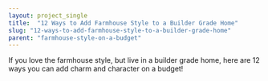 ```yaml
---
layout: project_single
title:  "12 Ways to Add Farmhouse Style to a Builder Grade Home"
slug: "12-ways-to-add-farmhouse-style-to-a-builder-grade-home"
parent: "farmhouse-style-on-a-budget"
---
```

If you love the farmhouse style, but live in a builder grade home, here are 12 ways you can add charm and character on a budget!